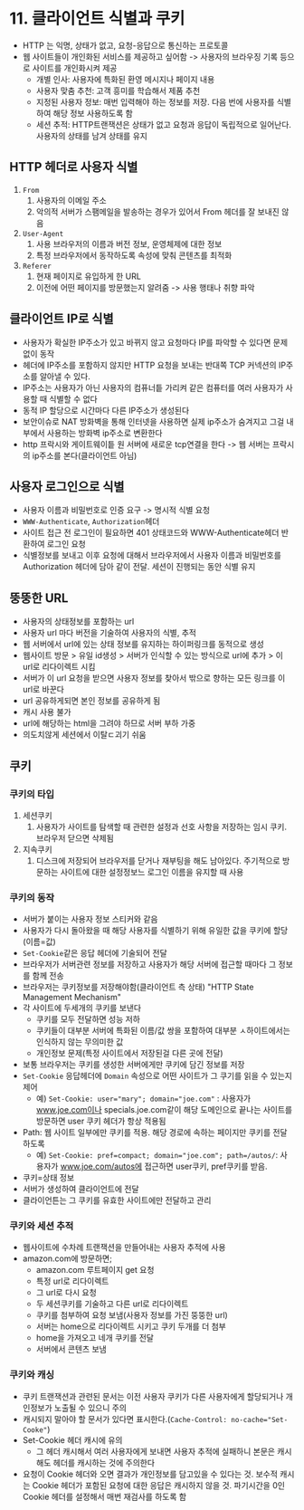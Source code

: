 # 11. 클라이언트 식별과 쿠키

- HTTP 는 익명, 상태가 없고, 요청-응답으로 통신하는 프로토콜
- 웹 사이트들이 개인화된 서비스를 제공하고 싶어함 -> 사용자의 브라우징 기록 등으로 사이트를 개인화시켜 제공
    - 개별 인사: 사용자에 특화된 환영 메시지나 페이지 내용
    - 사용자 맞춤 추천: 고객 흥미를 학습해서 제품 추천
    - 지정된 사용자 정보: 매번 입력해야 하는 정보를 저장. 다음 번에 사용자를 식별하여 해당 정보 사용하도록 함
    - 세션 추적: HTTP트랜잭션은 상태가 없고 요청과 응답이 독립적으로 일어난다. 사용자의 상태를 남겨 상태를 유지

## HTTP 헤더로 사용자 식별
1. ```From```
   1. 사용자의 이메일 주소
   2. 악의적 서버가 스팸메일을 발송하는 경우가 있어서 From 헤더를 잘 보내진 않음
2. ```User-Agent```
   1. 사용 브라우저의 이름과 버전 정보, 운영체제에 대한 정보
   2. 특정 브라우저에서 동작하도록 속성에 맞춰 콘텐츠를 최적화
3. ```Referer```
   1. 현재 페이지로 유입하게 한 URL
   2. 이전에 어떤 페이지를 방문했는지 알려줌 -> 사용 행태나 취향 파악

## 클라이언트 IP로 식별
- 사용자가 확실한 IP주소가 있고 바뀌지 않고 요청마다 IP를 파악할 수 있다면 문제없이 동작
- 헤더에 IP주소를 포함하지 않지만 HTTP 요청을 보내는 반대쪽 TCP 커넥션의 IP주소를 알아낼 수 있다.
- IP주소는 사용자가 아닌 사용자의 컴퓨너틑 가리켜 같은 컴퓨터를 여러 사용자가 사용할 때 식별할 수 없다
- 동적 IP 할당으로 시간마다 다른 IP주소가 생성된다
- 보안이슈로 NAT 방화벽을 통해 인터넷을 사용하면 실제 ip주소가 숨겨지고 그걸 내부에서 사용하는 방화벽 ip주소로 변환한다
- http 프락시와 게이트웨이틑 원 서버에 새로운 tcp연결을 한다 -> 웹 서버는 프락시의 ip주소를 본다(클라이언트 아님)

## 사용자 로그인으로 식별
- 사용자 이름과 비밀번호로 인증 요구 -> 명시적 식별 요청
- ```WWW-Authenticate```, ```Authorization```헤더
- 사이트 접근 전 로그인이 필요하면 401 상태코드와 WWW-Authenticate헤더 반환하여 로그인 요청
- 식별정보를 보내고 이후 요청에 대해서 브라우저에서 사용자 이름과 비밀번호를 Authorization 헤더에 담아 같이 전달. 세션이 진행되는 동안 식별 유지

## 뚱뚱한 URL
- 사용자의 상태정보를 포함하는 url
- 사용자 url 마다 버전을 기술하여 사용자의 식별, 추적
- 웹 서버에서 url에 있는 상태 정보를 유지하는 하이퍼링크를 동적으로 생성
- 웹사이트 방문 > 유일 id생성 > 서버가 인식할 수 있는 방식으로 url에 추가 > 이 url로 리다이렉트 시킴
- 서버가 이 url 요청을 받으면 사용자 정보를 찾아서 밖으로 향하는 모든 링크를 이 url로 바꾼다
- url 공유하게되면 본인 정보를 공유하게 됨
- 캐시 사용 불가
- url에 해당하는 html을 그려야 하므로 서버 부하 가중
- 의도치않게 세션에서 이탈ㄷ괴기 쉬움

## 쿠키
### 쿠키의 타입
   1. 세션쿠키
      1. 사용자가 사이트를 탐색할 때 관련한 설정과 선호 사항을 저장하는 임시 쿠키. 브라우저 닫으면 삭제됨
   2. 지속쿠키
      1. 디스크에 저장되어 브라우저를 닫거나 재부팅을 해도 남아있다. 주기적으로 방문하는 사이트에 대한 설정정보느 로그인 이름을 유지할 때 사용
      
### 쿠키의 동작
- 서버가 붙이는 사용자 정보 스티커와 같음
- 사용자가 다시 돌아왔을 때 해당 사용자를 식별하기 위해 유일한 값을 쿠키에 할당(이름=값)
- ```Set-Cookie```같은 응답 헤더에 기술되어 전달
- 브라우저가 서버관련 정보를 저장하고 사용자가 해당 서버에 접근할 때마다 그 정보를 함께 전송
- 브라우저는 쿠키정보를 저장해야함(클라이언트 측 상태) "HTTP State Management Mechanism"
- 각 사이트에 두세개의 쿠키를 보낸다
  - 쿠키를 모두 전달하면 성능 저하
  - 쿠키들이 대부분 서버에 특화된 이름/값 쌍을 포함하여 대부분 ㅅ하이트에서는 인식하지 않는 무의미한 값
  - 개인정보 문제(특정 사이트에서 저장된걸 다른 곳에 전달)
- 보통 브라우저는 쿠키를 생성한 서버에게만 쿠키에 담긴 정보를 저장
- ```Set-Cookie``` 응답헤더에 ```Domain``` 속성으로 어떤 사이트가 그 쿠기를 읽을 수 있는지 제어
  - 예) ```Set-Cookie: user="mary"; domain="joe.com"``` : 사용자가 www.joe.com이나 specials.joe.com같이 해당 도메인으로 끝나는 사이트를 방문하면 user 쿠키 헤더가 항상 적용됨
- Path: 웹 사이트 일부에만 쿠키를 적용. 해당 경로에 속하는 페이지만 쿠키를 전달하도록
  - 예) ```Set-Cookie: pref=compact; domain="joe.com"; path=/autos/```: 사용자가 www.joe.com/autos에 접근하면 user쿠키, pref쿠키를 받음. 
- 쿠키=상태 정보
- 서버가 생성하여 클라이언트에 전달
- 클라이언튼는 그 쿠키를 유효한 사이트에만 전달하고 관리

### 쿠키와 세션 추적
- 웹사이트에 수차례 트랜잭션을 만들어내는 사용자 추적에 사용
- amazon.com에 방문하면;
  - amazon.com 루트페이지 get 요청
  - 특정 url로 리다이렉트
  - 그 url로 다시 요청
  - 두 세션쿠키를 기술하고 다른 url로 리다이렉트
  - 쿠키를 첨부하여 요청 보냄(사용자 정보를 가진 뚱뚱한 url)
  - 서버는 home으로 리다이렉트 시키고 쿠키 두개를 더 첨부
  - home을 가져오고 네개 쿠키를 전달
  - 서버에서 콘텐츠 보냄

### 쿠키와 캐싱
- 쿠키 트랜잭션과 관련된 문서는 이전 사용자 쿠키가 다른 사용자에게 할당되거나 개인정보가 노출될 수 있으니 주의
- 캐시되지 말아야 할 문서가 있다면 표시한다.(```Cache-Control: no-cache="Set-Cooke"```)
- Set-Cookie 헤더 캐시에 유의
  - 그 헤더 캐시해서 여러 사용자에게 보내면 사용자 추적에 실패하니 본문은 캐시해도 헤더를 캐시하는 것에 주의한다
- 요청이 Cookie 헤더와 오면 결과가 개인정보를 담고있을 수 있다는 것. 보수적 캐시는 Cookie 헤더가 포함된 요청에 대한 응답은 캐시하지 않을 것. 파기시간을 0인 Cookie 헤더를 설정해서 매번 재검사를 하도록 함
